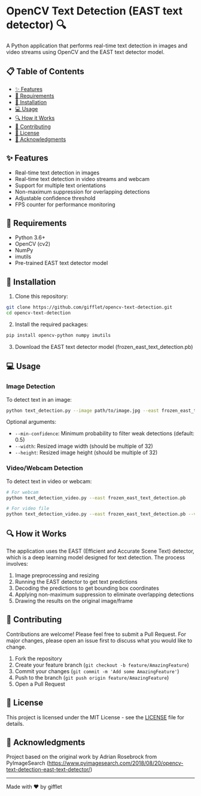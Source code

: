 # OpenCV Text Detection (EAST text detector) 🔍

A Python application that performs real-time text detection in images and video streams using OpenCV and the EAST text detector model.

## 📋 Table of Contents
- [✨ Features](#✨-features)
- [🔧 Requirements](#🔧-requirements)
- [🚀 Installation](#🚀-installation)
- [💻 Usage](#💻-usage)
- [🔍 How it Works](#🔍-how-it-works)
- [🤝 Contributing](#🤝-contributing)
- [📄 License](#📄-license)
- [🙏 Acknowledgments](#🙏-acknowledgments)

## ✨ Features
- Real-time text detection in images
- Real-time text detection in video streams and webcam
- Support for multiple text orientations
- Non-maximum suppression for overlapping detections
- Adjustable confidence threshold
- FPS counter for performance monitoring

## 🔧 Requirements
- Python 3.6+
- OpenCV (cv2)
- NumPy
- imutils
- Pre-trained EAST text detector model

## 🚀 Installation

1. Clone this repository:

```bash
git clone https://github.com/gifflet/opencv-text-detection.git
cd opencv-text-detection
```

2. Install the required packages:

```bash
pip install opencv-python numpy imutils
```

3. Download the EAST text detector model (frozen_east_text_detection.pb)

## 💻 Usage

### Image Detection
To detect text in an image:
```bash
python text_detection.py --image path/to/image.jpg --east frozen_east_text_detection.pb
```

Optional arguments:
- `--min-confidence`: Minimum probability to filter weak detections (default: 0.5)
- `--width`: Resized image width (should be multiple of 32)
- `--height`: Resized image height (should be multiple of 32)

### Video/Webcam Detection
To detect text in video or webcam:
```bash
# For webcam
python text_detection_video.py --east frozen_east_text_detection.pb

# For video file
python text_detection_video.py --east frozen_east_text_detection.pb --video path/to/video.mp4
```

## 🔍 How it Works

The application uses the EAST (Efficient and Accurate Scene Text) detector, which is a deep learning model designed for text detection. The process involves:

1. Image preprocessing and resizing
2. Running the EAST detector to get text predictions
3. Decoding the predictions to get bounding box coordinates
4. Applying non-maximum suppression to eliminate overlapping detections
5. Drawing the results on the original image/frame

## 🤝 Contributing

Contributions are welcome! Please feel free to submit a Pull Request. For major changes, please open an issue first to discuss what you would like to change.

1. Fork the repository
2. Create your feature branch (`git checkout -b feature/AmazingFeature`)
3. Commit your changes (`git commit -m 'Add some AmazingFeature'`)
4. Push to the branch (`git push origin feature/AmazingFeature`)
5. Open a Pull Request

## 📄 License

This project is licensed under the MIT License - see the [LICENSE](LICENSE.txt) file for details.

## 🙏 Acknowledgments

Project based on the original work by Adrian Rosebrock from PyImageSearch (https://www.pyimagesearch.com/2018/08/20/opencv-text-detection-east-text-detector/)

---

Made with ❤️ by gifflet
